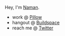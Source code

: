 Hey, I'm [Naman](https://twitter.com/NamanManchanda2).

- work @ [Pillow](http://pillow.fund)
- hangout @ [Buildspace](https://buildspace.so/)
- reach me @ [Twitter](https://twitter.com/NamanManchanda2)
